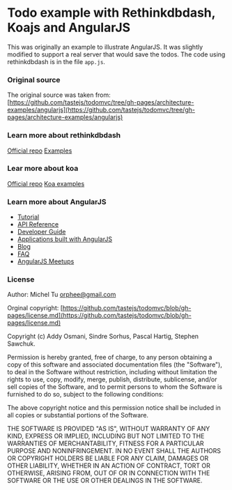 # Todo example with Rethinkdbdash, Koajs and AngularJS

This was originally an example to illustrate AngularJS. It was slightly modified to support a real server that would save the todos.
The code using rethinkdbdash is in the file `app.js`.


### Original source ###

The original source was taken from:
[https://github.com/tastejs/todomvc/tree/gh-pages/architecture-examples/angularjs](https://github.com/tastejs/todomvc/tree/gh-pages/architecture-examples/angularjs)


### Learn more about rethinkdbdash ###
[Official repo](https://github.com/neumino/rethinkdbdash)
[Examples](https://github.com/neumino/rethinkdbdash-examples)


### Lear more about koa ###
[Official repo](https://github.com/koajs/koa)
[Koa examples](https://github.com/koajs/examples)


### Learn more about AngularJS ###

* [Tutorial](http://docs.angularjs.org/tutorial)
* [API Reference](http://docs.angularjs.org/api)
* [Developer Guide](http://docs.angularjs.org/guide)
* [Applications built with AngularJS](http://builtwith.angularjs.org)
* [Blog](http://blog.angularjs.org)
* [FAQ](http://docs.angularjs.org/misc/faq)
* [AngularJS Meetups](http://www.youtube.com/angularjs)


### License ###

Author: Michel Tu <orphee@gmail.com>

Orginal copyright: [https://github.com/tastejs/todomvc/blob/gh-pages/license.md](https://github.com/tastejs/todomvc/blob/gh-pages/license.md)

Copyright (c) Addy Osmani, Sindre Sorhus, Pascal Hartig, Stephen Sawchuk.

Permission is hereby granted, free of charge, to any person obtaining a copy of this
software and associated documentation files (the "Software"), to deal in the Software
without restriction, including without limitation the rights to use, copy, modify, merge,
publish, distribute, sublicense, and/or sell copies of the Software, and to permit
persons to whom the Software is furnished to do so, subject to the following conditions:

The above copyright notice and this permission notice shall be included in all copies or
substantial portions of the Software.

THE SOFTWARE IS PROVIDED "AS IS", WITHOUT WARRANTY OF ANY KIND, EXPRESS OR IMPLIED,
INCLUDING BUT NOT LIMITED TO THE WARRANTIES OF MERCHANTABILITY, FITNESS FOR A PARTICULAR
PURPOSE AND NONINFRINGEMENT. IN NO EVENT SHALL THE AUTHORS OR COPYRIGHT HOLDERS BE LIABLE
FOR ANY CLAIM, DAMAGES OR OTHER LIABILITY, WHETHER IN AN ACTION OF CONTRACT, TORT OR
OTHERWISE, ARISING FROM, OUT OF OR IN CONNECTION WITH THE SOFTWARE OR THE USE OR OTHER
DEALINGS IN THE SOFTWARE.

